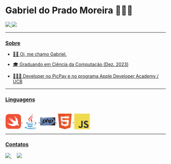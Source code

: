 # Gabriel do Prado Moreira 👨🏽‍💻

<div>
  <a href="https://github.com/gabrielprm">
  <img height="150em" src="https://github-readme-stats.vercel.app/api?username=gabrielprm&show_icons=true&theme=github_dark&include_all_commits=true&count_private=true&hide=stars,issues,prs"/>
  <img height="150em" src="https://github-readme-stats.vercel.app/api/top-langs/?username=gabrielprm&langs_count=7&theme=github_dark"/>
</div>
  
---
  
### Sobre

- 👋🏽 Oi, me chamo Gabriel.

- 🎓 Graduando em Ciência da Computação (Dez. 2023)

- 👨🏻‍💻 Developer no PicPay e no programa Apple Developer Academy / UCB

---

### Linguagens
  
<div style="display: inline_block"><br>
  <img align="center" height="50" width="50" src="https://github.com/devicons/devicon/blob/master/icons/swift/swift-original.svg">
  <img align="center" height="50" width="50" src="https://github.com/devicons/devicon/blob/master/icons/java/java-original.svg">
  <img align="center" height="50" width="50" src="https://github.com/devicons/devicon/blob/master/icons/php/php-original.svg">
  <img align="center" height="50" width="50" src="https://github.com/devicons/devicon/blob/master/icons/html5/html5-original.svg">
  <img align="center" height="50" width="50" src="https://github.com/devicons/devicon/blob/master/icons/javascript/javascript-original.svg">
</div>

---
  
### Contatos
<a href = "mailto:gabrielprm@gmail.com">
  <img height="40em" src="https://ssl.gstatic.com/ui/v1/icons/mail/rfr/gmail.ico" target="_blank">
</a>
&nbsp;&nbsp;&nbsp;
<a href="https://www.linkedin.com/in/gabrielprm/">
  <img src="https://img.shields.io/badge/-LinkedIn-%230077B5?style=for-the-badge&logo=linkedin&logoColor=white" target="_blank">
</a>
  


